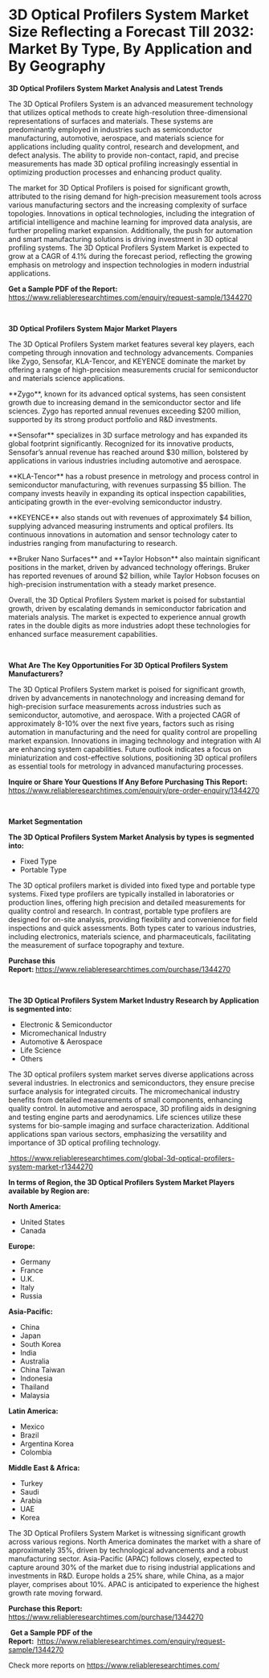 <p><h1>3D Optical Profilers System Market Size Reflecting a Forecast Till 2032: Market By Type, By Application and By Geography</h1></p><p><strong>3D Optical Profilers System Market Analysis and Latest Trends</strong></p>
<p><p>The 3D Optical Profilers System is an advanced measurement technology that utilizes optical methods to create high-resolution three-dimensional representations of surfaces and materials. These systems are predominantly employed in industries such as semiconductor manufacturing, automotive, aerospace, and materials science for applications including quality control, research and development, and defect analysis. The ability to provide non-contact, rapid, and precise measurements has made 3D optical profiling increasingly essential in optimizing production processes and enhancing product quality.</p><p>The market for 3D Optical Profilers is poised for significant growth, attributed to the rising demand for high-precision measurement tools across various manufacturing sectors and the increasing complexity of surface topologies. Innovations in optical technologies, including the integration of artificial intelligence and machine learning for improved data analysis, are further propelling market expansion. Additionally, the push for automation and smart manufacturing solutions is driving investment in 3D optical profiling systems. The 3D Optical Profilers System Market is expected to grow at a CAGR of 4.1% during the forecast period, reflecting the growing emphasis on metrology and inspection technologies in modern industrial applications.</p></p>
<p><strong>Get a Sample PDF of the Report:&nbsp;</strong> <a href="https://www.reliableresearchtimes.com/enquiry/request-sample/1344270?utm_campaign=3087&utm_medium=2&utm_source=Github&utm_content=ia&utm_term=24032025&utm_id=3d-optical-profilers-system">https://www.reliableresearchtimes.com/enquiry/request-sample/1344270</a></p>
<p>&nbsp;</p>
<p><strong>3D Optical Profilers System Major Market Players</strong></p>
<p><p>The 3D Optical Profilers System market features several key players, each competing through innovation and technology advancements. Companies like Zygo, Sensofar, KLA-Tencor, and KEYENCE dominate the market by offering a range of high-precision measurements crucial for semiconductor and materials science applications.</p><p>**Zygo**, known for its advanced optical systems, has seen consistent growth due to increasing demand in the semiconductor sector and life sciences. Zygo has reported annual revenues exceeding $200 million, supported by its strong product portfolio and R&D investments.</p><p>**Sensofar** specializes in 3D surface metrology and has expanded its global footprint significantly. Recognized for its innovative products, Sensofar’s annual revenue has reached around $30 million, bolstered by applications in various industries including automotive and aerospace.</p><p>**KLA-Tencor** has a robust presence in metrology and process control in semiconductor manufacturing, with revenues surpassing $5 billion. The company invests heavily in expanding its optical inspection capabilities, anticipating growth in the ever-evolving semiconductor industry.</p><p>**KEYENCE** also stands out with revenues of approximately $4 billion, supplying advanced measuring instruments and optical profilers. Its continuous innovations in automation and sensor technology cater to industries ranging from manufacturing to research.</p><p>**Bruker Nano Surfaces** and **Taylor Hobson** also maintain significant positions in the market, driven by advanced technology offerings. Bruker has reported revenues of around $2 billion, while Taylor Hobson focuses on high-precision instrumentation with a steady market presence.</p><p>Overall, the 3D Optical Profilers System market is poised for substantial growth, driven by escalating demands in semiconductor fabrication and materials analysis. The market is expected to experience annual growth rates in the double digits as more industries adopt these technologies for enhanced surface measurement capabilities.</p></p>
<p>&nbsp;</p>
<p><strong>What Are The Key Opportunities For 3D Optical Profilers System Manufacturers?</strong></p>
<p><p>The 3D Optical Profilers System market is poised for significant growth, driven by advancements in nanotechnology and increasing demand for high-precision surface measurements across industries such as semiconductor, automotive, and aerospace. With a projected CAGR of approximately 8-10% over the next five years, factors such as rising automation in manufacturing and the need for quality control are propelling market expansion. Innovations in imaging technology and integration with AI are enhancing system capabilities. Future outlook indicates a focus on miniaturization and cost-effective solutions, positioning 3D optical profilers as essential tools for metrology in advanced manufacturing processes.</p></p>
<p><strong>Inquire or Share Your Questions If Any Before Purchasing This Report:</strong> <a href="https://www.reliableresearchtimes.com/enquiry/pre-order-enquiry/1344270?utm_campaign=3087&utm_medium=2&utm_source=Github&utm_content=ia&utm_term=24032025&utm_id=3d-optical-profilers-system">https://www.reliableresearchtimes.com/enquiry/pre-order-enquiry/1344270</a></p>
<p>&nbsp;</p>
<p><strong>Market Segmentation</strong></p>
<p><strong>The 3D Optical Profilers System Market Analysis by types is segmented into:</strong></p>
<p><ul><li>Fixed Type</li><li>Portable Type</li></ul></p>
<p><p>The 3D optical profilers market is divided into fixed type and portable type systems. Fixed type profilers are typically installed in laboratories or production lines, offering high precision and detailed measurements for quality control and research. In contrast, portable type profilers are designed for on-site analysis, providing flexibility and convenience for field inspections and quick assessments. Both types cater to various industries, including electronics, materials science, and pharmaceuticals, facilitating the measurement of surface topography and texture.</p></p>
<p><strong>Purchase this Report:&nbsp;</strong><a href="https://www.reliableresearchtimes.com/purchase/1344270?utm_campaign=3087&utm_medium=2&utm_source=Github&utm_content=ia&utm_term=24032025&utm_id=3d-optical-profilers-system">https://www.reliableresearchtimes.com/purchase/1344270</a></p>
<p>&nbsp;</p>
<p><strong>The 3D Optical Profilers System Market Industry Research by Application is segmented into:</strong></p>
<p><ul><li>Electronic & Semiconductor</li><li>Micromechanical Industry</li><li>Automotive & Aerospace</li><li>Life Science</li><li>Others</li></ul></p>
<p><p>The 3D optical profilers system market serves diverse applications across several industries. In electronics and semiconductors, they ensure precise surface analysis for integrated circuits. The micromechanical industry benefits from detailed measurements of small components, enhancing quality control. In automotive and aerospace, 3D profiling aids in designing and testing engine parts and aerodynamics. Life sciences utilize these systems for bio-sample imaging and surface characterization. Additional applications span various sectors, emphasizing the versatility and importance of 3D optical profiling technology.</p></p>
<p><a href="https://www.reliableresearchtimes.com/global-3d-optical-profilers-system-market-r1344270?utm_campaign=3087&utm_medium=2&utm_source=Github&utm_content=ia&utm_term=24032025&utm_id=3d-optical-profilers-system">&nbsp;https://www.reliableresearchtimes.com/global-3d-optical-profilers-system-market-r1344270</a></p>
<p><strong>In terms of Region, the 3D Optical Profilers System Market Players available by Region are:</strong></p>
<p>
    <p> <strong> North America: </strong>
        <ul>
            <li>United States</li>
            <li>Canada</li>
        </ul>
        </p> 
    <p> <strong> Europe: </strong>
        <ul>
            <li>Germany</li>
            <li>France</li>
            <li>U.K.</li>
            <li>Italy</li>
            <li>Russia</li>
        </ul>
        </p> 
    <p> <strong> Asia-Pacific: </strong>
        <ul>
            <li>China</li>
            <li>Japan</li>
            <li>South Korea</li>
            <li>India</li>
            <li>Australia</li>
            <li>China Taiwan</li>
            <li>Indonesia</li>
            <li>Thailand</li>
            <li>Malaysia</li>
        </ul>
        </p> 
    <p> <strong> Latin America: </strong>
        <ul>
            <li>Mexico</li>
            <li>Brazil</li>
            <li>Argentina Korea</li>
            <li>Colombia</li>
        </ul>
        </p> 
    <p> <strong> Middle East & Africa: </strong>
        <ul>
            <li>Turkey</li>
            <li>Saudi</li>
            <li>Arabia</li>
            <li>UAE</li>
            <li>Korea</li>
        </ul>
    </p>
    </p>
<p><p>The 3D Optical Profilers System Market is witnessing significant growth across various regions. North America dominates the market with a share of approximately 35%, driven by technological advancements and a robust manufacturing sector. Asia-Pacific (APAC) follows closely, expected to capture around 30% of the market due to rising industrial applications and investments in R&D. Europe holds a 25% share, while China, as a major player, comprises about 10%. APAC is anticipated to experience the highest growth rate moving forward.</p></p>
<p><strong>Purchase this Report: </strong><a href="https://www.reliableresearchtimes.com/purchase/1344270?utm_campaign=3087&utm_medium=2&utm_source=Github&utm_content=ia&utm_term=24032025&utm_id=3d-optical-profilers-system">https://www.reliableresearchtimes.com/purchase/1344270</a></p>
<p>&nbsp;<strong>Get a Sample PDF of the Report:&nbsp;&nbsp;</strong><a href="https://www.reliableresearchtimes.com/enquiry/request-sample/1344270?utm_campaign=3087&utm_medium=2&utm_source=Github&utm_content=ia&utm_term=24032025&utm_id=3d-optical-profilers-system">https://www.reliableresearchtimes.com/enquiry/request-sample/1344270</a></p>
<p><strong></strong></p>
<p>Check more reports on <a href="https://www.reliableresearchtimes.com/?utm_campaign=3087&utm_medium=2&utm_source=Github&utm_content=ia&utm_term=24032025&utm_id=3d-optical-profilers-system">https://www.reliableresearchtimes.com/</a></p>